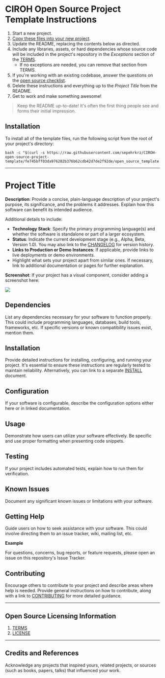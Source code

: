 # CIROH Open Source Project Template Instructions

1. Start a new project.
2. [Copy these files into your new project](#installation).
3. Update the README, replacing the contents below as directed.
4. Include any libraries, assets, or hard dependencies whose source code will be included in the project's repository in the _Exceptions_ section of the [TERMS](TERMS.md).
   - If no exceptions are needed, you can remove that section from TERMS.
5. If you're working with an existing codebase, answer the questions on the [open source checklist](opensource-checklist.md).
6. Delete these instructions and everything up to the _Project Title_ from the README.
7. Get to work and make something awesome!

> Keep the README up-to-date! It's often the first thing people see and forms their initial impression.

## Installation

To install all of the template files, run the following script from the root of your project's directory:

```
bash -c "$(curl -s https://raw.githubusercontent.com/sepehrkrz/CIROH-open-source-project-template/fe745bff03da976202b376b62cdb42d7de2f92de/open_source_template.sh)"

```

----

# Project Title

**Description**: 
Provide a concise, plain-language description of your project's purpose, its significance, and the problems it addresses. Explain how this software can benefit its intended audience.

Additional details to include:

- **Technology Stack**: Specify the primary programming language(s) and whether the software is standalone or part of a larger ecosystem.
- **Status**: Indicate the current development stage (e.g., Alpha, Beta, Version 1.0). You may also link to the [CHANGELOG](CHANGELOG.md) for version history.
- **Links to Production or Demo Instances**: If applicable, provide links to live deployments or demo environments.
- Highlight what sets your project apart from similar ones. If necessary, link to additional documentation or pages for further explanation.

**Screenshot**: 
If your project has a visual component, consider adding a screenshot here:

![](https://raw.githubusercontent.com/sepehrkrz/CIROH-open-source-project-template/fd0c726ccae13b2196cc5f1bb54b763400e1634e/doc/Screenshot.png
)

## Dependencies

List any dependencies necessary for your software to function properly. This could include programming languages, databases, build tools, frameworks, etc. If specific versions or known compatibility issues exist, mention them.

## Installation

Provide detailed instructions for installing, configuring, and running your project. It's essential to ensure these instructions are regularly tested to maintain reliability. Alternatively, you can link to a separate [INSTALL](INSTALL.md) document.

## Configuration

If your software is configurable, describe the configuration options either here or in linked documentation.

## Usage

Demonstrate how users can utilize your software effectively. Be specific and use proper formatting when presenting code snippets.

## Testing

If your project includes automated tests, explain how to run them for verification.

## Known Issues

Document any significant known issues or limitations with your software.

## Getting Help

Guide users on how to seek assistance with your software. This could involve directing them to an issue tracker, wiki, mailing list, etc.

**Example**

For questions, concerns, bug reports, or feature requests, please open an issue on this repository's Issue Tracker.

## Contributing

Encourage others to contribute to your project and describe areas where help is needed. Provide general instructions on how to contribute, along with a link to [CONTRIBUTING](CONTRIBUTING.md) for more detailed guidance.

----

## Open Source Licensing Information

1. [TERMS](TERMS.md)
2. [LICENSE](LICENSE)

----

## Credits and References

Acknowledge any projects that inspired yours, related projects, or sources (such as books, papers, talks) that influenced your work.
